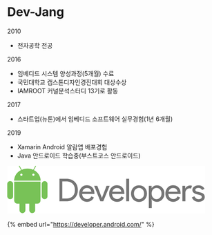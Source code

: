 # Dev-Jang

2010

* 전자공학 전공

2016

* 임베디드 시스템 양성과정\(5개월\) 수료
* 국민대학교 캡스톤디자인경진대회 대상수상
* IAMROOT 커널분석스터디 13기로 활동

2017

* 스타트업\(뉴톤\)에서 임베디드 소프트웨어 실무경험\(1년 6개월\)

2019 

* Xamarin Android 알람앱 배포경험
* Java 안드로이드 학습중\(부스트코스 안드로이드\)

![](.gitbook/assets/android_developers.png)

{% embed url="https://developer.android.com/" %}



